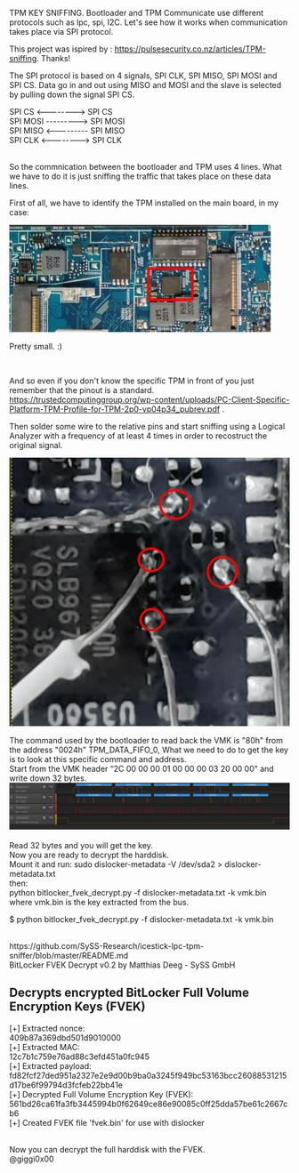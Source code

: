 TPM KEY SNIFFING.
Bootloader and TPM Communicate use different protocols such as lpc, spi, I2C. Let's see how it works when communication takes place via SPI protocol.

This project was ispired by  : https://pulsesecurity.co.nz/articles/TPM-sniffing. Thanks!

The SPI protocol is based on 4 signals, SPI CLK, SPI MISO, SPI MOSI and SPI CS. Data go in and out using MISO and MOSI and the slave is selected by pulling down the signal SPI CS.

SPI CS   <--------> SPI CS <br/>
SPI MOSI ---------> SPI MOSI<br/>
SPI MISO <--------- SPI MISO<br/>
SPI CLK  <--------> SPI CLK<br/>
<br/>

So the commnication between the bootloader and TPM uses 4 lines. What we have to do it is just sniffing the traffic that takes place on these data lines.

First of all, we have to identify the TPM installed on the main board, in my case:


![alt text](https://github.com/giggi0x00/Bitlocker-SPI-TPM-Key-sniffing/blob/main/2020-12-07_20-15.png?raw=true)

Pretty small. :)

<br/>

And so even if you don't know the specific TPM in front of you just remember that the pinout is a standard.
https://trustedcomputinggroup.org/wp-content/uploads/PC-Client-Specific-Platform-TPM-Profile-for-TPM-2p0-vp04p34_pubrev.pdf .<br/>

Then solder some wire to the relative pins and start sniffing using a Logical Analyzer with a frequency of at least 4 times in order to recostruct the original signal.

![alt text](https://github.com/giggi0x00/Bitlocker-SPI-TPM-Key-sniffing/blob/main/2020-12-07_20-31.png?raw=true)
</br>


The command used by the bootloader to read back the VMK is "80h" from the address "0024h" TPM_DATA_FIFO_0, What we need to do to get the key is to look at this specific command and address.
</br>
Start from the VMK header “2C 00  00  00  01   00   00    00   03  20   00  00" and write down 32 bytes.
</br>
![alt text](https://github.com/giggi0x00/Bitlocker-SPI-TPM-Key-sniffing/blob/main/2020-12-07_20-46.png?raw=true)
</br>
</br>
Read 32 bytes and you will get the key.</br>
Now you are ready to decrypt the harddisk. </br>
Mount it and run: sudo dislocker-metadata -V /dev/sda2 > dislocker-metadata.txt </br>
then: </br>
python bitlocker_fvek_decrypt.py -f dislocker-metadata.txt -k vmk.bin where vmk.bin is the key extracted from the bus.
</br>

$ python bitlocker_fvek_decrypt.py -f dislocker-metadata.txt -k vmk.bin </br>

</br> 
https://github.com/SySS-Research/icestick-lpc-tpm-sniffer/blob/master/README.md
</br>
BitLocker FVEK Decrypt v0.2 by Matthias Deeg - SySS GmbH</br>

Decrypts encrypted BitLocker Full Volume Encryption Keys (FVEK)</br>
---
[+] Extracted nonce: </br>
    409b87a369dbd501d9010000 </br>
[+] Extracted MAC: </br>
    12c7b1c759e76ad88c3efd451a0fc945 </br>
[+] Extracted payload:</br>
    fd82fcf27ded951a2327e2e9d00b9ba0a3245f949bc53163bcc26088531215d17be6f99794d3fcfeb22bb41e</br>
[+] Decrypted Full Volume Encryption Key (FVEK):</br>
    561bd26ca61fa3fb3445994b0f62649ce86e90085c0ff25dda57be61c2667cb6</br>
[+] Created FVEK file 'fvek.bin' for use with dislocker</br>

</br>
Now you can decrypt the full harddisk with the FVEK.
</br>
@giggi0x00







